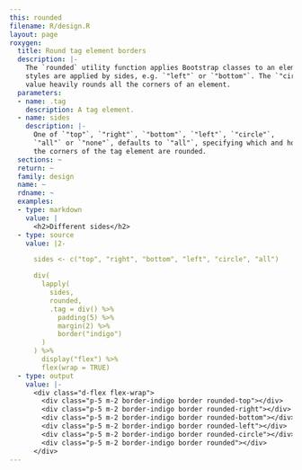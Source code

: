 ```yaml
---
this: rounded
filename: R/design.R
layout: page
roxygen:
  title: Round tag element borders
  description: |-
    The `rounded` utility function applies Bootstrap classes to an element. The
    styles are applied by sides, e.g. `"left"` or `"bottom"`. The `"circle"`
    value heavily rounds all the corners of an element.
  parameters:
  - name: .tag
    description: A tag element.
  - name: sides
    description: |-
      One of `"top"`, `"right"`, `"bottom"`, `"left"`, `"circle"`,
      `"all"` or `"none"`, defaults to `"all"`, specifying which and how the
      the corners of the tag element are rounded.
  sections: ~
  return: ~
  family: design
  name: ~
  rdname: ~
  examples:
  - type: markdown
    value: |
      <h2>Different sides</h2>
  - type: source
    value: |2-

      sides <- c("top", "right", "bottom", "left", "circle", "all")

      div(
        lapply(
          sides,
          rounded,
          .tag = div() %>%
            padding(5) %>%
            margin(2) %>%
            border("indigo")
        )
      ) %>%
        display("flex") %>%
        flex(wrap = TRUE)
  - type: output
    value: |-
      <div class="d-flex flex-wrap">
        <div class="p-5 m-2 border-indigo border rounded-top"></div>
        <div class="p-5 m-2 border-indigo border rounded-right"></div>
        <div class="p-5 m-2 border-indigo border rounded-bottom"></div>
        <div class="p-5 m-2 border-indigo border rounded-left"></div>
        <div class="p-5 m-2 border-indigo border rounded-circle"></div>
        <div class="p-5 m-2 border-indigo border rounded"></div>
      </div>
---
```

